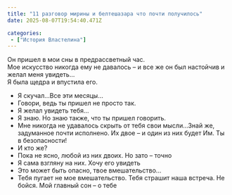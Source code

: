 ```yaml
---
title: "11 разговор мирины и белтешазара что почти получилось"
date: 2025-08-07T19:54:40.471Z

categories:
 - ["История Властелина"]
---
```


Он пришел в мои сны в предрассветный час.  
Мое искусство никогда ему не давалось – и все же он был настойчив и
желал меня увидеть…  
Я была щедра и впустила его.  
  
- Я скучал…Все эти месяцы…  
- Говори, ведь ты пришел не просто так.  
- Я желал увидеть тебя…  
- Я знаю. Но знаю также, что ты пришел говорить.  
- Мне никогда не удавалось скрыть от тебя свои мысли…Знай же, задуманное
почти исполнено. Их двое – и один из них будет Им. Ты в безопасности!  
- И кто же?  
- Пока не ясно, любой из них двоих. Но зато – точно  
- Я сама взгляну на них. Хочу его увидеть  
- Это может быть опасно, твое вмешательство...  
- Тебя пугает не мое вмешательство. Тебя страшит наша встреча. Не бойся.
Мой главный сон – о тебе
